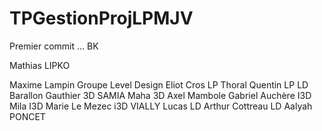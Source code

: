 # TPGestionProjLPMJV
Premier commit ... BK

Mathias LIPKO



Maxime Lampin Groupe Level Design
Eliot Cros LP
Thoral Quentin LP LD
Barallon Gauthier 3D
SAMIA   Maha 3D
Axel Mambole
Gabriel Auchère I3D
Mila I3D
Marie Le Mezec i3D
VIALLY Lucas LD
Arthur Cottreau LD
Aalyah PONCET 
